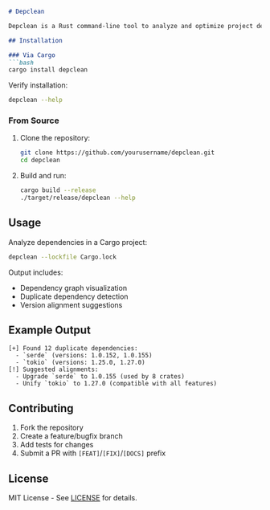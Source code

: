 ```markdown
# Depclean

Depclean is a Rust command-line tool to analyze and optimize project dependencies by parsing `Cargo.lock`, building dependency graphs, detecting duplicates, and suggesting version alignments.

## Installation

### Via Cargo
```bash
cargo install depclean
```

Verify installation:
```bash
depclean --help
```

### From Source
1. Clone the repository:
   ```bash
   git clone https://github.com/yourusername/depclean.git
   cd depclean
   ```
2. Build and run:
   ```bash
   cargo build --release
   ./target/release/depclean --help
   ```

## Usage
Analyze dependencies in a Cargo project:
```bash
depclean --lockfile Cargo.lock
```

Output includes:
- Dependency graph visualization
- Duplicate dependency detection
- Version alignment suggestions

## Example Output
```plaintext
[+] Found 12 duplicate dependencies:
  - `serde` (versions: 1.0.152, 1.0.155)
  - `tokio` (versions: 1.25.0, 1.27.0)
[!] Suggested alignments:
  - Upgrade `serde` to 1.0.155 (used by 8 crates)
  - Unify `tokio` to 1.27.0 (compatible with all features)
```

## Contributing
1. Fork the repository
2. Create a feature/bugfix branch
3. Add tests for changes
4. Submit a PR with `[FEAT]`/`[FIX]`/`[DOCS]` prefix

## License
MIT License - See [LICENSE](LICENSE) for details.


